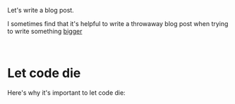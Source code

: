 Let's write a blog post.

I sometimes find that it's helpful to write a throwaway blog post when trying to write something [bigger](/paper)

<br>

# Let code die 

Here's why it's important to let code die: 

